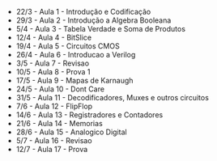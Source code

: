 
* 22/3 - Aula 1 - Introdução e Codificação
* 29/3  - Aula 2 - Introdução a Algebra Booleana
* 5/4   - Aula 3 - Tabela Verdade e Soma de Produtos
* 12/4   - Aula 4 - BitSlice
* 19/4   - Aula 5 - Circuitos CMOS
* 26/4   - Aula 6 - Introducao a Verilog  
* 3/5   - Aula 7  - Revisao 
* 10/5   - Aula 8 - Prova 1 
* 17/5   - Aula 9 - Mapas de Karnaugh
* 24/5   - Aula 10 - Dont Care
* 31/5   - Aula 11 - Decodificadores, Muxes e outros circuitos
* 7/6   - Aula 12 -  FlipFlop
* 14/6   - Aula 13 - Registradores e Contadores
* 21/6   - Aula 14 - Memorias
* 28/6   - Aula 15 - Analogico Digital
* 5/7 - Aula 16 - Revisao
* 12/7 - Aula 17 - Prova
 

